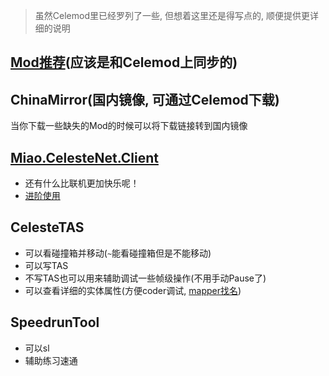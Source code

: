 > 虽然Celemod里已经罗列了一些, 但想着这里还是得写点的, 顺便提供更详细的说明

## <a href="https://celestenyaserver.github.io/CelesteMiaoServer.Wiki/#/zh-cn/Celeste/Mods/Functional_mod_list" target="_blank">Mod推荐</a>(应该是和Celemod上同步的)

## ChinaMirror(国内镜像, 可通过Celemod下载)
  当你下载一些缺失的Mod的时候可以将下载链接转到国内镜像

## <a href="https://celeste.centralteam.cn/d/211-wei-lan-qun-fu-xiao-bai-shi-yong-zhi-nan" target="_blank">Miao.CelesteNet.Client</a>
* 还有什么比联机更加快乐呢！
* <a href="https://celestenyaserver.github.io/CelesteMiaoServer.Wiki/#/zh-cn/CelesteServer/Advanced_usage" target="_blank">进阶使用</a>

## CelesteTAS
* 可以看碰撞箱并移动(`~`能看碰撞箱但是不能移动)
* 可以写TAS
* 不写TAS也可以用来辅助调试一些帧级操作(不用手动Pause了)
* 可以查看详细的实体属性(方便coder调试, <a href="https://saplonily.elecho.dev/celeste_mod_tutorial/extra_luacs/examples/" target="_blank">mapper找名</a>)

## SpeedrunTool
* 可以sl
* 辅助练习速通


